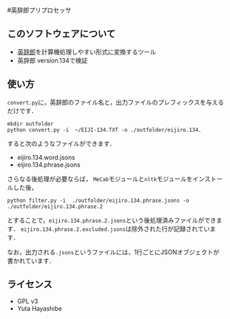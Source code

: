 #英辞郎プリプロセッサ

## このソフトウェアについて
- [英辞郎](http://www.eijiro.jp/)を計算機処理しやすい形式に変換するツール
- 英辞郎 version.134で検証

## 使い方

``convert.py``に，英辞郎のファイル名と，出力ファイルのプレフィックスを与えるだけです．

    mkdir outfolder
    python convert.py -i  ~/EIJI-134.TXT -o ./outfolder/eijiro.134.

すると次のようなファイルができます．

- eijiro.134.word.jsons        
- eijiro.134.phrase.jsons      

さらなる後処理が必要ならば，
``MeCab``モジュールと``nltk``モジュールをインストールした後，

    python filter.py -i  ./outfolder/eijiro.134.phrase.jsons -o ./outfolder/eijiro.134.phrase.2

とすることで，``eijiro.134.phrase.2.jsons``という後処理済みファイルができます．
``eijiro.134.phrase.2.excluded.jsons``は除外された行が記録されています．

なお，出力される``.jsons``というファイルには，1行ごとにJSONオブジェクトが書かれています．


## ライセンス
- GPL v3
- Yuta Hayashibe

